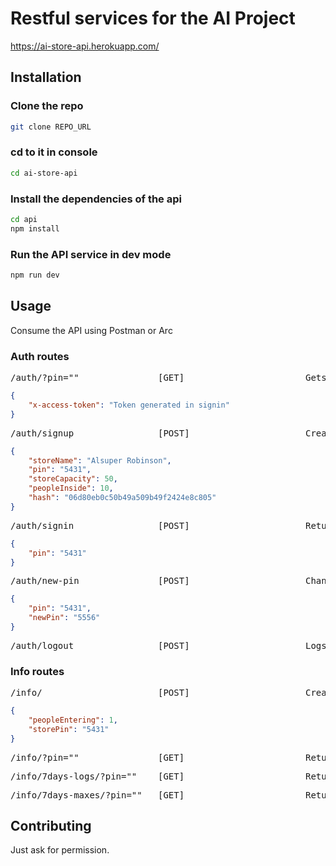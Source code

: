 # Restful services for the AI Project
https://ai-store-api.herokuapp.com/

## Installation

### Clone the repo

```bash
git clone REPO_URL
```

### cd to it in console

```bash
cd ai-store-api
```

### Install the dependencies of the api

```bash
cd api
npm install
```

### Run the API service in dev mode

```bash
npm run dev
```

## Usage

Consume the API using Postman or Arc

### Auth routes
<pre>
/auth/?pin=""               [GET]                       Gets the info of a store  
</pre>
```json
{
    "x-access-token": "Token generated in signin"
}
```
<pre>
/auth/signup                [POST]                      Creates a new store in db. 
</pre>
```json
{
    "storeName": "Alsuper Robinson",
    "pin": "5431",
    "storeCapacity": 50,
    "peopleInside": 10,
    "hash": "06d80eb0c50b49a509b49f2424e8c805"
}
```
<pre>
/auth/signin                [POST]                      Returns a JWT if valid pin is sent 
</pre>
```json
{
    "pin": "5431"
}
```

<pre>
/auth/new-pin               [POST]                      Changes the pin of a store. It needs the x-access-token header. 
</pre>
```json
{
    "pin": "5431",
    "newPin": "5556"
}
```

<pre>
/auth/logout                [POST]                      Logs us off 
</pre>

### Info routes

<pre>
/info/                      [POST]                      Creates a new info log in the server. It needs the x-access-token header.
</pre>
```json
{
    "peopleEntering": 1,
    "storePin": "5431"
}
```

<pre>
/info/?pin=""               [GET]                       Returns all the logs of a store 
</pre>

<pre>
/info/7days-logs/?pin=""    [GET]                       Returns all the logs of a store in a week
</pre>

<pre>
/info/7days-maxes/?pin=""   [GET]                       Returns all the maxes of a store in a week
</pre>
## Contributing
Just ask for permission.
